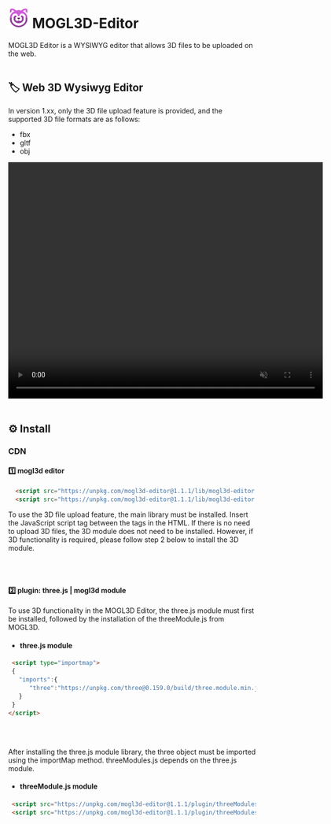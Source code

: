 
# <img src="https://github.com/webdoli/mogl3d-editor/blob/main/src/12_logo.png?raw=true" alt="Logo" width="42" height="42" /> **MOGL3D-Editor**


<div>MOGL3D Editor is a WYSIWYG editor that allows 3D files to be uploaded on the web. </div>


<br>


## 🏷️ Web 3D Wysiwyg Editor 
In version 1.xx, only the 3D file upload feature is provided, and the supported 3D file formats are as follows:</p>

* fbx
* gltf
* obj


<div align="center">
  <video width="640" height="480" autoplay loop muted>
    <source src="https://private-user-images.githubusercontent.com/55019191/333774745-d9025cb8-faee-4c32-b5c3-e5f835bff173.webm?jwt=eyJhbGciOiJIUzI1NiIsInR5cCI6IkpXVCJ9.eyJpc3MiOiJnaXRodWIuY29tIiwiYXVkIjoicmF3LmdpdGh1YnVzZXJjb250ZW50LmNvbSIsImtleSI6ImtleTUiLCJleHAiOjE3MTY2MTU0MDAsIm5iZiI6MTcxNjYxNTEwMCwicGF0aCI6Ii81NTAxOTE5MS8zMzM3NzQ3NDUtZDkwMjVjYjgtZmFlZS00YzMyLWI1YzMtZTVmODM1YmZmMTczLndlYm0_WC1BbXotQWxnb3JpdGhtPUFXUzQtSE1BQy1TSEEyNTYmWC1BbXotQ3JlZGVudGlhbD1BS0lBVkNPRFlMU0E1M1BRSzRaQSUyRjIwMjQwNTI1JTJGdXMtZWFzdC0xJTJGczMlMkZhd3M0X3JlcXVlc3QmWC1BbXotRGF0ZT0yMDI0MDUyNVQwNTMxNDBaJlgtQW16LUV4cGlyZXM9MzAwJlgtQW16LVNpZ25hdHVyZT0wN2JmZTg4MzA3MTJhZjExOWVkMWNiZTVlOGVjNDFmNzI1YTBjYTMxNDZkZWJhZWM5N2ZiNGMxOGExNTVjOTllJlgtQW16LVNpZ25lZEhlYWRlcnM9aG9zdCZhY3Rvcl9pZD0wJmtleV9pZD0wJnJlcG9faWQ9MCJ9.DDA0ptM3VrwXLWDtPdV3kZypVTP_S4F6LX3prrkk1Eg">
    Your browser does not support the video tag.
  </video>
</div>




<br>


## ⚙️ Install
### CDN

#### 1️⃣ mogl3d editor


  ```html
    <script src="https://unpkg.com/mogl3d-editor@1.1.1/lib/mogl3d-editor.js"></script>
    <script src="https://unpkg.com/mogl3d-editor@1.1.1/lib/mogl3d-editor.min.js"></script>
  ```

<p>
 To use the 3D file upload feature, the main library must be installed. Insert the JavaScript script tag between the <head> tags in the HTML. 
If there is no need to upload 3D files, the 3D module does not need to be installed. However, if 3D functionality is required, please follow step 2 below to install the 3D module.
 </p>

<br>
<br>

 
 #### 2️⃣ plugin: three.js | mogl3d module

<p>To use 3D functionality in the MOGL3D Editor, the three.js module must first be installed, followed by the installation of the threeModule.js from MOGL3D.</p>

* #### three.js module

```html
 <script type="importmap">
 {
   "imports":{
      "three":"https://unpkg.com/three@0.159.0/build/three.module.min.js"
   }
 }
</script>
```

<br>
<br>

<p>
 After installing the three.js module library, the three object must be imported using the importMap method.
 threeModules.js depends on the three.js module.
</p>

* #### threeModule.js module

```html
 <script src="https://unpkg.com/mogl3d-editor@1.1.1/plugin/threeModules.js"></script>
 <script src="https://unpkg.com/mogl3d-editor@1.1.1/plugin/threeModules.min.js"></script>
```
<p>
 
</p>
